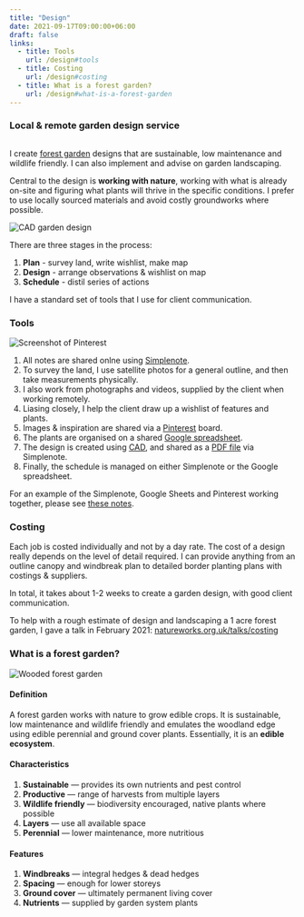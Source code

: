 ```yaml
---
title: "Design"
date: 2021-09-17T09:00:00+06:00
draft: false
links:
  - title: Tools
    url: /design#tools
  - title: Costing
    url: /design#costing
  - title: What is a forest garden?
    url: /design#what-is-a-forest-garden
---
```


### Local & remote garden design service

<img class="img-fluid mb-4" alt="" src="https://res.cloudinary.com/growdigital/image/upload/v1631882160/hedgerows/hedgerows-from-east-beds-mar21.jpg">

I create [forest garden](#what-is-a-forest-garden) designs that are sustainable, low maintenance and wildlife friendly. I can also implement and advise on garden landscaping.

Central to the design is **working with nature**, working with what is already on-site and figuring what plants will thrive in the specific conditions. I prefer to use locally sourced materials and avoid costly groundworks where possible.

<img class="img-fluid mb-4" alt="CAD garden design" src="https://res.cloudinary.com/growdigital/image/upload/w_800/v1632232362/greenroom-plainplan-hue-83.png">

There are three stages in the process: 

1. **Plan** - survey land, write wishlist, make map
2. **Design** - arrange observations & wishlist on map
3. **Schedule** - distil series of actions

I have a standard set of tools that I use for client communication.

### Tools

<img class="img-fluid mb-4 mt-2" alt="Screenshot of Pinterest" src="https://res.cloudinary.com/growdigital/image/upload/w_800/v1632231917/pinterest-screenshot-83.jpg">

1. All notes are shared onlne using [Simplenote](https://simplenote.com/).
2. To survey the land, I use satellite photos for a general outline, and then take measurements physically.
3. I also work from photographs and videos, supplied by the client when working remotely.
4. Liasing closely, I help the client draw up a wishlist of features and plants.
5. Images & inspiration are shared via a [Pinterest](https://www.pinterest.co.uk/NatureWorksGarden/) board.
6. The plants are organised on a shared [Google spreadsheet](https://www.google.com/sheets/about/).
7. The design is created using [CAD](https://qcad.org/en/), and shared as a [PDF file](https://en.wikipedia.org/wiki/PDF) via Simplenote.
8. Finally, the schedule is managed on either Simplenote or the Google spreadsheet.

For an example of the Simplenote, Google Sheets and Pinterest working together, please see [these notes](https://app.simplenote.com/p/gKnbY8).

### Costing

Each job is costed individually and not by a day rate. The cost of a design really depends on the level of detail required. I can provide anything from an outline canopy and windbreak plan to detailed border planting plans with costings & suppliers.

In total, it takes about 1-2 weeks to create a garden design, with good client communication.

To help with a rough estimate of design and landscaping a 1 acre forest garden, I gave a talk in February 2021: [natureworks.org.uk/talks/costing](https://www.natureworks.org.uk/talks/costing/)

### What is a forest garden?

<img class="img-fluid mb-4 mt-2" alt="Wooded forest garden" src="https://res.cloudinary.com/growdigital/image/upload/w_800/v1574024543/art-national-geographic-video.jpg">

#### Definition

A forest garden works with nature to grow edible crops. It is sustainable, low maintenance and wildlife friendly and emulates the woodland edge using edible perennial and ground cover plants. Essentially, it is an **edible ecosystem**.

#### Characteristics

1. **Sustainable** — provides its own nutrients and pest control
2. **Productive** — range of harvests from multiple layers
3. **Wildlife friendly** — biodiversity encouraged, native plants where possible
4. **Layers** — use all available space
5. **Perennial** — lower maintenance, more nutritious

#### Features

1. **Windbreaks** — integral hedges & dead hedges
2. **Spacing** — enough for lower storeys
3. **Ground cover** — ultimately permanent living cover
4. **Nutrients** — supplied by garden system plants


